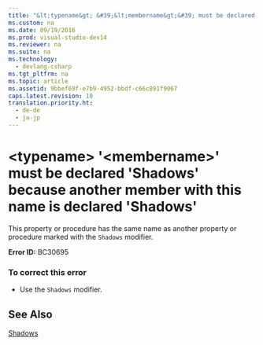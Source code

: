 ```yaml
---
title: "&lt;typename&gt; &#39;&lt;membername&gt;&#39; must be declared &#39;Shadows&#39; because another member with this name is declared &#39;Shadows&#39;"
ms.custom: na
ms.date: 09/19/2016
ms.prod: visual-studio-dev14
ms.reviewer: na
ms.suite: na
ms.technology: 
  - devlang-csharp
ms.tgt_pltfrm: na
ms.topic: article
ms.assetid: 9bbef69f-e7b9-4952-bbdf-c66c891f9067
caps.latest.revision: 10
translation.priority.ht: 
  - de-de
  - ja-jp
---
```

# &lt;typename&gt; &#39;&lt;membername&gt;&#39; must be declared &#39;Shadows&#39; because another member with this name is declared &#39;Shadows&#39;
This property or procedure has the same name as another property or procedure marked with the `Shadows` modifier.  
  
 **Error ID:** BC30695  
  
### To correct this error  
  
-   Use the `Shadows` modifier.  
  
## See Also  
 [Shadows](../vs140/Shadows--Visual-Basic-.md)